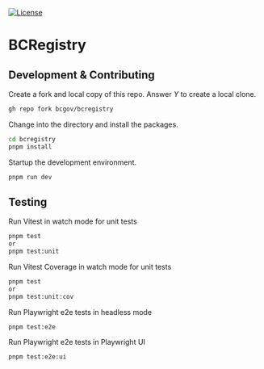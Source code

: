 [![License](https://img.shields.io/badge/License-BSD%203%20Clause-blue.svg)](LICENSE)

# BCRegistry

## Development & Contributing

Create a fork and local copy of this repo. Answer _Y_ to create a local clone.
```bash
gh repo fork bcgov/bcregistry
```

Change into the directory and install the packages.
```bash
cd bcregistry
pnpm install
```

Startup the development environment.
```bash
pnpm run dev
```

## Testing

Run Vitest in watch mode for unit tests
```bash
pnpm test
or
pnpm test:unit
```

Run Vitest Coverage in watch mode for unit tests
```bash
pnpm test
or
pnpm test:unit:cov
```

Run Playwright e2e tests in headless mode
```bash
pnpm test:e2e
```

Run Playwright e2e tests in Playwright UI
```bash
pnpm test:e2e:ui
```
